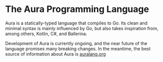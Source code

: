 # The Aura Programming Language
Aura is a statically-typed language that compiles to Go. Its clean and minimal syntax is mainly influenced by Go, but also takes inspiration from, among others, Kotlin, C#, and Ballerina.

Development of Aura is currently ongoing, and the near future of the language promises many breaking changes. In the meantime, the best source of information about Aura is [auralang.org](https://www.auralang.org)